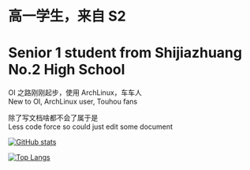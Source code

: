 
# 高一学生，来自 S2
# Senior 1 student from Shijiazhuang No.2 High School

OI 之路刚刚起步，使用 ArchLinux，车车人   
New to OI, ArchLinux user, Touhou fans
   
除了写文档啥都不会了属于是   
Less code force so could just edit some document
   
[![GitHub stats](https://github-readme-stats.vercel.app/api?username=Pinghigh&show_icons=true&theme=onedark&locale=cn)](https://github.com/anuraghazra/github-readme-stats)   
   
[![Top Langs](https://github-readme-stats.vercel.app/api/top-langs/?username=pinghigh&theme=onedark&exclude_repo=Tibrella,pinghigh.github.io)](https://github.com/anuraghazra/github-readme-stats)

